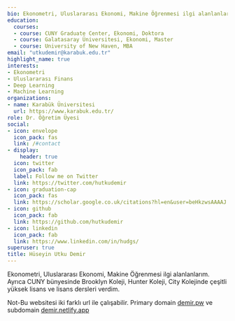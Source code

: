 ```yaml
---
bio: Ekonometri, Uluslararası Ekonomi, Makine Öğrenmesi ilgi alanlanlarım. Ayrıca CUNY bünyesinde Brooklyn Koleji, Hunter Koleji, City Kolejinde çeşitli yüksek lisans ve lisans dersleri verdim.
education:
  courses:
  - course: CUNY Graduate Center, Ekonomi, Doktora
  - course: Galatasaray Üniversitesi, Ekonomi, Master
  - course: University of New Haven, MBA
email: "utkudemir@karabuk.edu.tr"
highlight_name: true
interests:
- Ekonometri
- Uluslararası Finans
- Deep Learning
- Machine Learning
organizations:
- name: Karabük Üniversitesi
  url: https://www.karabuk.edu.tr/
role: Dr. Öğretim Üyesi
social:
- icon: envelope
  icon_pack: fas
  link: /#contact
- display:
    header: true
  icon: twitter
  icon_pack: fab
  label: Follow me on Twitter
  link: https://twitter.com/hutkudemir
- icon: graduation-cap
  icon_pack: fas
  link: https://scholar.google.co.uk/citations?hl=en&user=beHkzwsAAAAJ
- icon: github
  icon_pack: fab
  link: https://github.com/hutkudemir
- icon: linkedin
  icon_pack: fab
  link: https://www.linkedin.com/in/hudgs/
superuser: true
title: Hüseyin Utku Demir
---
```


Ekonometri, Uluslararası Ekonomi, Makine Öğrenmesi ilgi alanlanlarım. Ayrıca CUNY bünyesinde Brooklyn Koleji, Hunter Koleji, City Kolejinde çeşitli yüksek lisans ve lisans dersleri verdim.

Not-Bu websitesi iki farklı url ile çalışabilir.
Primary domain [demir.pw](https://demir.pw/) ve subdomain [demir.netlify.app](https://demir.netlify.app/)
